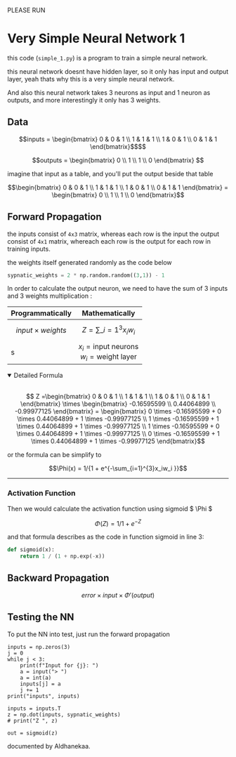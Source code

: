 PLEASE RUN

# Very Simple Neural Network 1

this code (`simple_1.py`) is a program to train a simple neural network.

this neural network doesnt have hidden layer, so it only has input and output layer, yeah thats why this is a very simple neural network.

And also this neural network takes 3 neurons as input and 1 neuron as outputs, and more interestingly it only has 3 weights.

## Data

```math
inputs = \begin{bmatrix}
            0 & 0 & 1 \\
            1 & 1 & 1 \\
            1 & 0 & 1 \\
            0 & 1 & 1

        \end{bmatrix}$$
```

```math
outputs = \begin{bmatrix}
        0 \\ 1 \\ 1 \\ 0
        \end{bmatrix}

```

imagine that input as a table, and you'll put the output beside that table

```math
\begin{bmatrix}
            0 & 0 & 1 \\
            1 & 1 & 1 \\
            1 & 0 & 1 \\
            0 & 1 & 1

        \end{bmatrix} = \begin{bmatrix}
        0 \\ 1 \\ 1 \\ 0
        \end{bmatrix}
```

## Forward Propagation

the inputs consist of `4x3` matrix, whereas each row is the input
the output consist of `4x1` matrix, whereach each row is the output for each row in training inputs.

the weights itself generated randomly as the code below

```python
sypnatic_weights = 2 * np.random.random((3,1)) - 1
```

In order to calculate the output neuron, we need to have the sum of 3 inputs and 3 weights multiplication :

| Programmatically         |                         Mathematically                         |
| :----------------------- | :------------------------------------------------------------: |
| $$input \times weights$$ |                 $$Z = \sum\_{i=1}^{3}x_iw_i$$                  |
| s                        | $x_i = \text{input neurons}$ <br/> $w_i = \text{weight layer}$ |

<details open>
<summary>Detailed Formula</summary>
<br>

```math
    Z =\begin{bmatrix}
            0 & 0 & 1 \\
            1 & 1 & 1 \\
            1 & 0 & 1 \\
            0 & 1 & 1

        \end{bmatrix}

        \times

        \begin{bmatrix}
        -0.16595599 \\ 0.44064899 \\ -0.99977125
        \end{bmatrix}

        =

        \begin{bmatrix}
        0 \times -0.16595599 + 0 \times 0.44064899 + 1 \times -0.99977125 \\
        1 \times -0.16595599 + 1 \times 0.44064899 + 1 \times -0.99977125 \\
        1 \times -0.16595599 + 0 \times 0.44064899 + 1 \times -0.99977125 \\
        0 \times -0.16595599 + 1 \times 0.44064899 + 1 \times -0.99977125
        \end{bmatrix}
```

or the formula can be simplify to

```math
\Phi(x) = 1/{1 + e^{-\sum_{i=1}^{3}x_iw_i }}
```

</details>

---

### Activation Function

Then we would calculate the activation function using sigmoid $ \Phi $

```math
\Phi(Z) = 1 / 1 + e^{-Z}
```

and that formula describes as the code in function sigmoid in line 3:

```python
def sigmoid(x):
    return 1 / (1 + np.exp(-x))
```

## Backward Propagation

```math
error \times input \times \Phi'(output)
```

## Testing the NN

To put the NN into test, just run the forward propagation

```
inputs = np.zeros(3)
j = 0
while j < 3:
    print(f"Input for {j}: ")
    a = input("> ")
    a = int(a)
    inputs[j] = a
    j += 1
print("inputs", inputs)

inputs = inputs.T
z = np.dot(inputs, sypnatic_weights)
# print("Z ", z)

out = sigmoid(z)
```

documented by Aldhanekaa.
